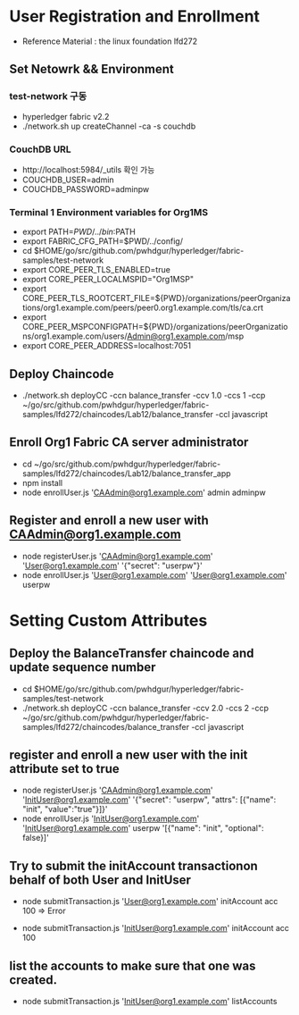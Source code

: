 # User Registration and Enrollment
- Reference Material : the linux foundation lfd272

## Set Netowrk && Environment

### test-network 구동
- hyperledger fabric v2.2
- ./network.sh up createChannel -ca -s couchdb

### CouchDB URL
- http://localhost:5984/_utils 확인 가능
- COUCHDB_USER=admin
- COUCHDB_PASSWORD=adminpw

### Terminal 1 Environment variables for Org1MS 
- export PATH=${PWD}/../bin:$PATH
- export FABRIC_CFG_PATH=$PWD/../config/
- cd $HOME/go/src/github.com/pwhdgur/hyperledger/fabric-samples/test-network
- export CORE_PEER_TLS_ENABLED=true
- export CORE_PEER_LOCALMSPID="Org1MSP"
- export CORE_PEER_TLS_ROOTCERT_FILE=${PWD}/organizations/peerOrganizations/org1.example.com/peers/peer0.org1.example.com/tls/ca.crt
- export CORE_PEER_MSPCONFIGPATH=${PWD}/organizations/peerOrganizations/org1.example.com/users/Admin@org1.example.com/msp
- export CORE_PEER_ADDRESS=localhost:7051

## Deploy Chaincode
- ./network.sh deployCC -ccn balance_transfer -ccv 1.0 -ccs 1 -ccp ~/go/src/github.com/pwhdgur/hyperledger/fabric-samples/lfd272/chaincodes/Lab12/balance_transfer -ccl javascript

## Enroll Org1 Fabric CA server administrator
- cd ~/go/src/github.com/pwhdgur/hyperledger/fabric-samples/lfd272/chaincodes/Lab12/balance_transfer_app
- npm install
- node enrollUser.js 'CAAdmin@org1.example.com' admin adminpw

## Register and enroll a new user with CAAdmin@org1.example.com
- node registerUser.js 'CAAdmin@org1.example.com' 'User@org1.example.com' '{"secret": "userpw"}'
- node enrollUser.js 'User@org1.example.com' 'User@org1.example.com' userpw

# Setting Custom Attributes

## Deploy the BalanceTransfer chaincode and update sequence number
- cd $HOME/go/src/github.com/pwhdgur/hyperledger/fabric-samples/test-network
- ./network.sh deployCC -ccn balance_transfer -ccv 2.0 -ccs 2 -ccp ~/go/src/github.com/pwhdgur/hyperledger/fabric-samples/lfd272/chaincodes/balance_transfer -ccl javascript

## register and enroll a new user with the init attribute set to true
- node registerUser.js 'CAAdmin@org1.example.com' 'InitUser@org1.example.com' '{"secret": "userpw", "attrs": [{"name": "init", "value":"true"}]}'
- node enrollUser.js 'InitUser@org1.example.com' 'InitUser@org1.example.com' userpw '[{"name": "init", "optional": false}]'

## Try to submit the initAccount transactionon behalf of both User and InitUser
- node submitTransaction.js 'User@org1.example.com' initAccount acc 100
=> Error

- node submitTransaction.js 'InitUser@org1.example.com' initAccount acc 100

## list the accounts to make sure that one was created.
- node submitTransaction.js 'InitUser@org1.example.com' listAccounts
